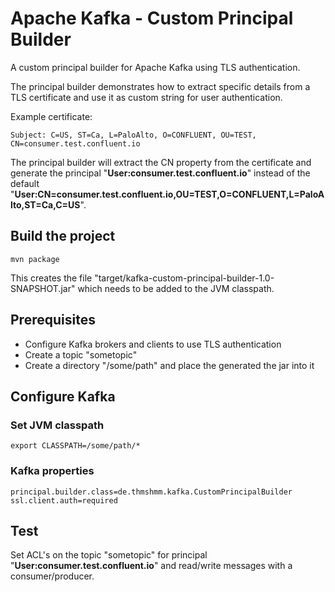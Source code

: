# Apache Kafka - Custom Principal Builder
A custom principal builder for Apache Kafka using TLS authentication.

The principal builder demonstrates how to extract specific details from a TLS certificate and use it as custom string for user authentication.

Example certificate:

    Subject: C=US, ST=Ca, L=PaloAlto, O=CONFLUENT, OU=TEST, CN=consumer.test.confluent.io

The principal builder will extract the CN property from the certificate and generate the principal "**User:consumer.test.confluent.io**" instead of the default "**User:CN=consumer.test.confluent.io,OU=TEST,O=CONFLUENT,L=PaloAlto,ST=Ca,C=US**".

## Build the project
```
mvn package
```
This creates the file "target/kafka-custom-principal-builder-1.0-SNAPSHOT.jar" which needs to be added to the JVM classpath.

## Prerequisites
- Configure Kafka brokers and clients to use TLS authentication
- Create a topic "sometopic"
- Create a directory "/some/path" and place the generated the jar into it

## Configure Kafka

### Set JVM classpath
    export CLASSPATH=/some/path/*

### Kafka properties
    principal.builder.class=de.thmshmm.kafka.CustomPrincipalBuilder
    ssl.client.auth=required

## Test
Set ACL's on the topic "sometopic" for principal "**User:consumer.test.confluent.io**" and read/write messages with a consumer/producer.
